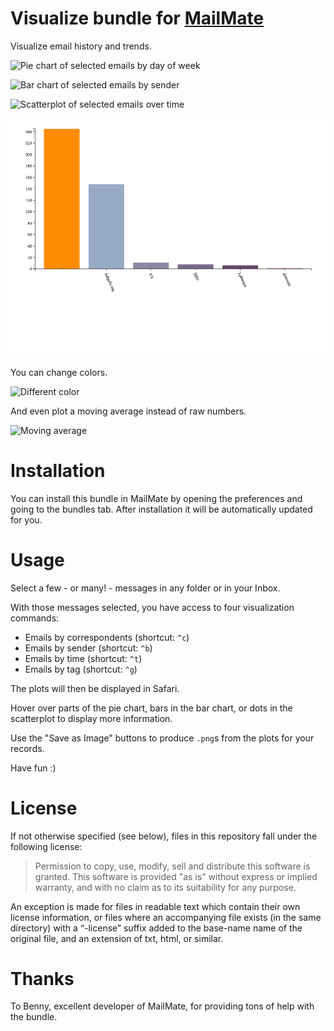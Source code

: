 # Visualize bundle for [MailMate](http://freron.com/ "MailMate")

Visualize email history and trends.

![Pie chart of selected emails by day of week](https://github.com/sheriferson/Visualize.mmBundle/blob/master/screenshots/by_time_pie_chart.png)

![Bar chart of selected emails by sender](https://github.com/sheriferson/Visualize.mmBundle/blob/master/screenshots/by_sender_bar_chart.png)

![Scatterplot of selected emails over time](https://github.com/sheriferson/Visualize.mmBundle/blob/master/screenshots/by_time_scatterplot.png)

![Bar chart of selected emails by tag](screenshots/by_tag_bar_chart.png)

You can change colors.

![Different color](https://github.com/sheriferson/Visualize.mmBundle/blob/master/screenshots/by_time_scatterplot_pink.png)

And even plot a moving average instead of raw numbers.

![Moving average](https://github.com/sheriferson/Visualize.mmBundle/blob/master/screenshots/by_time_scatterplot_pink_movmean.png)

# Installation

You can install this bundle in MailMate by opening the preferences and going to the bundles tab. After installation it will be automatically updated for you.

# Usage

Select a few - or many! - messages in any folder or in your Inbox.

With those messages selected, you have access to four visualization commands:

- Emails by correspondents (shortcut: `^c`)
- Emails by sender (shortcut: `^b`)
- Emails by time (shortcut: `^t`)
- Emails by tag (shortcut: `^g`)

The plots will then be displayed in Safari.

Hover over parts of the pie chart, bars in the bar chart, or dots in the scatterplot to display more information.

Use the "Save as Image" buttons to produce `.png`s from the plots for your records.

Have fun :)

# License

If not otherwise specified (see below), files in this repository fall under the following license:

> Permission to copy, use, modify, sell and distribute this
software is granted. This software is provided "as is" without
express or implied warranty, and with no claim as to its
suitability for any purpose.

An exception is made for files in readable text which contain their own license information, or files where an accompanying file exists (in the same directory) with a “-license” suffix added to the base-name name of the original file, and an extension of txt, html, or similar.

# Thanks

To Benny, excellent developer of MailMate, for providing tons of help with the bundle.
